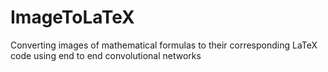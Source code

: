 # ImageToLaTeX
Converting images of mathematical formulas to their corresponding LaTeX code using end to end convolutional networks
